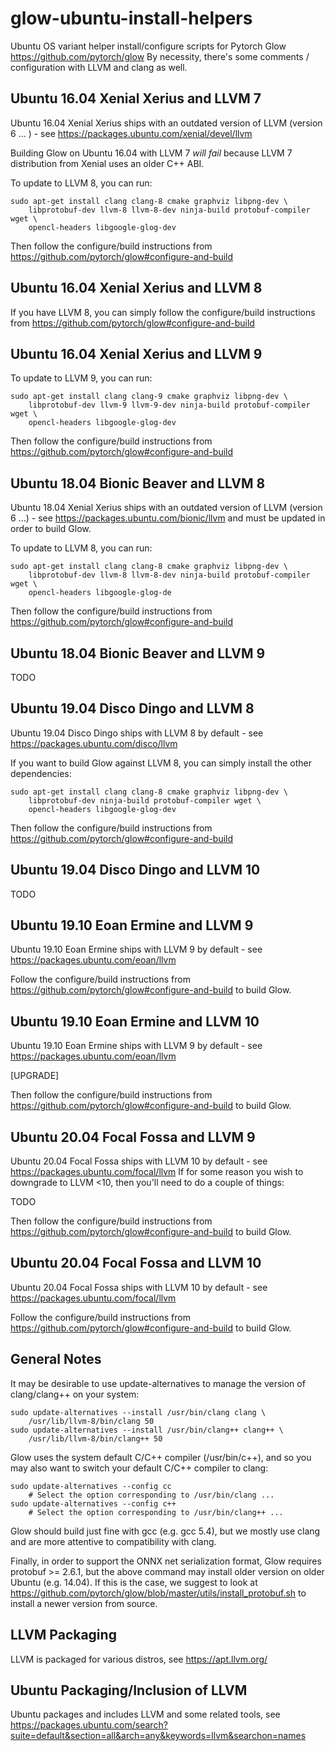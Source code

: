 # glow-ubuntu-install-helpers

Ubuntu OS variant helper install/configure scripts for Pytorch Glow <https://github.com/pytorch/glow>
By necessity, there's some comments / configuration with LLVM and clang as well.

## Ubuntu 16.04 Xenial Xerius and LLVM 7
Ubuntu 16.04 Xenial Xerius ships with an outdated version of LLVM (version 6 ... ) - see <https://packages.ubuntu.com/xenial/devel/llvm>

Building Glow on Ubuntu 16.04 with LLVM 7 *will fail* because LLVM 7 distribution from Xenial uses an older C++ ABI.

To update to LLVM 8, you can run:

    sudo apt-get install clang clang-8 cmake graphviz libpng-dev \
        libprotobuf-dev llvm-8 llvm-8-dev ninja-build protobuf-compiler wget \
        opencl-headers libgoogle-glog-dev

Then follow the configure/build instructions from <https://github.com/pytorch/glow#configure-and-build>

## Ubuntu 16.04 Xenial Xerius and LLVM 8

If you have LLVM 8, you can simply follow the configure/build instructions from <https://github.com/pytorch/glow#configure-and-build>

## Ubuntu 16.04 Xenial Xerius and LLVM 9

To update to LLVM 9, you can run:

    sudo apt-get install clang clang-9 cmake graphviz libpng-dev \
        libprotobuf-dev llvm-9 llvm-9-dev ninja-build protobuf-compiler wget \
        opencl-headers libgoogle-glog-dev

Then follow the configure/build instructions from <https://github.com/pytorch/glow#configure-and-build>

## Ubuntu 18.04 Bionic Beaver and LLVM 8

Ubuntu 18.04 Xenial Xerius ships with an outdated version of LLVM (version 6 ...) - see <https://packages.ubuntu.com/bionic/llvm> and must be updated in order to build Glow.

To update to LLVM 8, you can run:

    sudo apt-get install clang clang-8 cmake graphviz libpng-dev \
        libprotobuf-dev llvm-8 llvm-8-dev ninja-build protobuf-compiler wget \
        opencl-headers libgoogle-glog-de
        
Then follow the configure/build instructions from <https://github.com/pytorch/glow#configure-and-build>

## Ubuntu 18.04 Bionic Beaver and LLVM 9

TODO

## Ubuntu 19.04 Disco Dingo and LLVM 8

Ubuntu 19.04 Disco Dingo ships with LLVM 8 by default - see <https://packages.ubuntu.com/disco/llvm>

If you want to build Glow against LLVM 8, you can simply install the other dependencies:

    sudo apt-get install clang clang-8 cmake graphviz libpng-dev \
        libprotobuf-dev ninja-build protobuf-compiler wget \
        opencl-headers libgoogle-glog-dev

Then follow the configure/build instructions from <https://github.com/pytorch/glow#configure-and-build>

## Ubuntu 19.04 Disco Dingo and LLVM 10

TODO

## Ubuntu 19.10 Eoan Ermine and LLVM 9

Ubuntu 19.10 Eoan Ermine ships with LLVM 9 by default - see https://packages.ubuntu.com/eoan/llvm

Follow the configure/build instructions from <https://github.com/pytorch/glow#configure-and-build> to build Glow.

## Ubuntu 19.10 Eoan Ermine and LLVM 10

Ubuntu 19.10 Eoan Ermine ships with LLVM 9 by default - see https://packages.ubuntu.com/eoan/llvm

[UPGRADE]

Then follow the configure/build instructions from <https://github.com/pytorch/glow#configure-and-build> to build Glow.

## Ubuntu 20.04 Focal Fossa and LLVM 9

Ubuntu 20.04 Focal Fossa ships with LLVM 10 by default - see https://packages.ubuntu.com/focal/llvm
If for some reason you wish to downgrade to LLVM <10, then you'll need to do a couple of things:

TODO

Then follow the configure/build instructions from <https://github.com/pytorch/glow#configure-and-build> to build Glow.

## Ubuntu 20.04 Focal Fossa and LLVM 10

Ubuntu 20.04 Focal Fossa ships with LLVM 10 by default - see https://packages.ubuntu.com/focal/llvm

Follow the configure/build instructions from <https://github.com/pytorch/glow#configure-and-build> to build Glow.

## General Notes

It may be desirable to use update-alternatives to manage the version of clang/clang++ on your system:

    sudo update-alternatives --install /usr/bin/clang clang \
        /usr/lib/llvm-8/bin/clang 50
    sudo update-alternatives --install /usr/bin/clang++ clang++ \
        /usr/lib/llvm-8/bin/clang++ 50

Glow uses the system default C/C++ compiler (/usr/bin/c++), and so you may also want to switch your default C/C++ compiler to clang:

    sudo update-alternatives --config cc
        # Select the option corresponding to /usr/bin/clang ...
    sudo update-alternatives --config c++
        # Select the option corresponding to /usr/bin/clang++ ...

Glow should build just fine with gcc (e.g. gcc 5.4), but we mostly use clang and are more attentive to compatibility with clang.

Finally, in order to support the ONNX net serialization format, Glow requires protobuf >= 2.6.1, but the above command may install older version on older Ubuntu (e.g. 14.04). If this is the case, we suggest to look at <https://github.com/pytorch/glow/blob/master/utils/install_protobuf.sh> to install a newer version from source.

## LLVM Packaging

LLVM is packaged for various distros, see https://apt.llvm.org/

## Ubuntu Packaging/Inclusion of LLVM

Ubuntu packages and includes LLVM and some related tools, see https://packages.ubuntu.com/search?suite=default&section=all&arch=any&keywords=llvm&searchon=names
